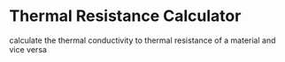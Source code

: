# Thermal Resistance Calculator
calculate the thermal conductivity to thermal resistance of a material and vice versa
